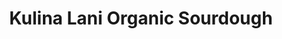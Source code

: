 ---
title: "Kulina Lani Organic Sourdough"
url: /grand-junction/kulina-lani-organic-sourdough/
shop: Bäckerei
---